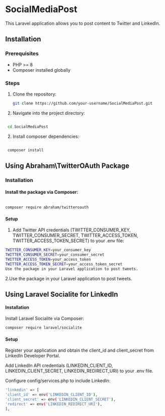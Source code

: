 # SocialMediaPost

This Laravel application allows you to post content to Twitter and LinkedIn.

## Installation

### Prerequisites
- PHP >= 8
- Composer installed globally

### Steps

1. Clone the repository:
   ```bash
   git clone https://github.com/your-username/SocialMediaPost.git

2. Navigate into the project directory:

```bash

 cd SocialMediaPost
```
2. Install composer dependencies:

```bash

 composer install
```
 ## Using Abraham\TwitterOAuth Package
### Installation
#### Install the package via Composer:

```bash

composer require abraham/twitteroauth
```
#### Setup 
1. Add Twitter API credentials (TWITTER_CONSUMER_KEY, TWITTER_CONSUMER_SECRET, TWITTER_ACCESS_TOKEN, TWITTER_ACCESS_TOKEN_SECRET) to your .env file:
```bash
TWITTER_CONSUMER_KEY=your_consumer_key
TWITTER_CONSUMER_SECRET=your_consumer_secret
TWITTER_ACCESS_TOKEN=your_access_token
TWITTER_ACCESS_TOKEN_SECRET=your_access_token_secret
Use the package in your Laravel application to post tweets.
```
2.Use the package in your Laravel application to post tweets.

## Using Laravel Socialite for LinkedIn
#### Installation
Install Laravel Socialite via Composer:


```bash
composer require laravel/socialite
```
#### Setup
Register your application and obtain the client_id and client_secret from LinkedIn Developer Portal.

Add LinkedIn API credentials (LINKEDIN_CLIENT_ID, LINKEDIN_CLIENT_SECRET, LINKEDIN_REDIRECT_URI) to your .env file.

Configure config/services.php to include LinkedIn:
```bash
'linkedin' => [
'client_id' => env('LINKEDIN_CLIENT_ID'),
'client_secret' => env('LINKEDIN_CLIENT_SECRET'),
'redirect' => env('LINKEDIN_REDIRECT_URI'),
],
```
